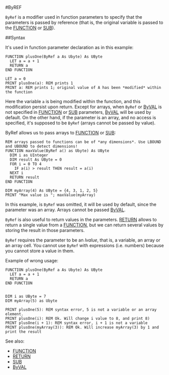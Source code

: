 #ByREF

`ByRef` is a modifier used in function parameters to specify that the parameters is passed by reference (that is, 
the original variable is passed to the [FUNCTION](function.md) or [SUB](sub.md)).

##Syntax

It's used in function parameter declaration as in this example:

```
FUNCTION plusOne(ByRef a As Ubyte) As UByte
  LET a = a + 1
  RETURN a
END FUNCTION

LET a = 0
PRINT plusOne(a): REM prints 1
PRINT a: REM prints 1; original value of A has been *modified* within the function
```
 
Here the variable `a` is being modified within the function, and this modification persist upon return.
Except for arrays, when `ByRef` or [ByVAL](byval.md) is not specified in [FUNCTION](function.md) or [SUB](sub.md)
parameters, [ByVAL](byval.md) will be used by default. On the other hand, if the parameter is an array,
and no access is specified, it's supposed to be `ByRef` (arrays cannot be passed by value).

ByRef allows us to pass arrays to [FUNCTION](function.md) or [SUB](sub.md):

```
REM arrays passed to functions can be of *any dimensions*. Use LBOUND and UBOUND to detect dimensions!
FUNCTION maxValue(ByRef a() as Ubyte) As UByte
  DIM i as UInteger
  DIM result As UByte = 0 
  FOR i = 0 TO 4
    IF a(i) > result THEN result = a(i)
  NEXT i
  RETURN result
END FUNCTION

DIM myArray(4) As UByte = {4, 3, 1, 2, 5}
PRINT "Max value is "; maxValue(myArray)
```

In this example, is `ByRef` was omitted, it will be used by default, since the parameter was an array.
Arrays cannot be passed [ByVAL](byval.md).

`ByRef` is also useful to return values in the parameters. [RETURN](return.md) allows to return a single value
from a [FUNCTION](function.md), but we can return several values by storing the result in those parameters.

`ByRef` requires the parameter to be an _lvalue_, that is, a variable, an array or an array cell. You cannot use
`ByRef` with expressions (i.e. numbers) because you cannot store a value in them.

Example of wrong usage:

```
FUNCTION plusOne(ByRef a As Ubyte) As UByte
  LET a = a + 1
  RETURN a
END FUNCTION


DIM i as UByte = 7
DIM myArray(5) as Ubyte

PRINT plusOne(5): REM syntax error, 5 is not a variable or an array element.
PRINT plusOne(i): REM Ok. Will change i value to 8, and print 8)
PRINT plusOne(i + 1): REM syntax error, i + 1 is not a variable
PRINT plusOne(myArray(3)): REM Ok. Will increase myArray(3) by 1 and print the result
```

See also:

* [FUNCTION](function.md)
* [RETURN](return.md)
* [SUB](sub.md)
* [ByVAL](byval.md)
